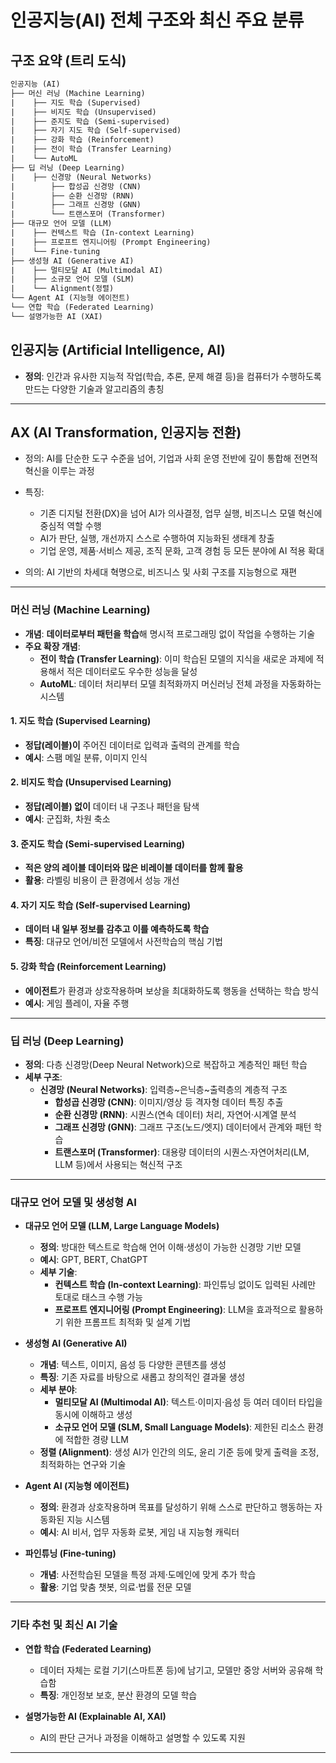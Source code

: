 # 인공지능(AI) 전체 구조와 최신 주요 분류

## 구조 요약 (트리 도식)

```txt
인공지능 (AI)
├── 머신 러닝 (Machine Learning)
|    ├── 지도 학습 (Supervised)
|    ├── 비지도 학습 (Unsupervised)
|    ├── 준지도 학습 (Semi-supervised)
|    ├── 자기 지도 학습 (Self-supervised)
|    ├── 강화 학습 (Reinforcement)
|    ├── 전이 학습 (Transfer Learning)
|    └── AutoML
├── 딥 러닝 (Deep Learning)
|    ├── 신경망 (Neural Networks)
|        ├── 합성곱 신경망 (CNN)
|        ├── 순환 신경망 (RNN)
|        ├── 그래프 신경망 (GNN)
|        └── 트랜스포머 (Transformer)
├── 대규모 언어 모델 (LLM)
|    ├── 컨텍스트 학습 (In-context Learning)
|    ├── 프로프트 엔지니어링 (Prompt Engineering)
|    └── Fine-tuning
├── 생성형 AI (Generative AI)
|    ├── 멀티모달 AI (Multimodal AI)
|    ├── 소규모 언어 모델 (SLM)
|    └── Alignment(정렬)
└── Agent AI (지능형 에이전트)
└── 연합 학습 (Federated Learning)
└── 설명가능한 AI (XAI)
```

## 인공지능 (Artificial Intelligence, AI)

- **정의**: 인간과 유사한 지능적 작업(학습, 추론, 문제 해결 등)을 컴퓨터가 수행하도록 만드는 다양한 기술과 알고리즘의 총칭

***

## AX (AI Transformation, 인공지능 전환)
- 정의: AI를 단순한 도구 수준을 넘어, 기업과 사회 운영 전반에 깊이 통합해 전면적 혁신을 이루는 과정

- 특징:
    - 기존 디지털 전환(DX)을 넘어 AI가 의사결정, 업무 실행, 비즈니스 모델 혁신에 중심적 역할 수행
    - AI가 판단, 실행, 개선까지 스스로 수행하여 지능화된 생태계 창출
    - 기업 운영, 제품·서비스 제공, 조직 문화, 고객 경험 등 모든 분야에 AI 적용 확대

- 의의: AI 기반의 차세대 혁명으로, 비즈니스 및 사회 구조를 지능형으로 재편

***

### 머신 러닝 (Machine Learning)

- **개념**: **데이터로부터 패턴을 학습**해 명시적 프로그래밍 없이 작업을 수행하는 기술
- **주요 확장 개념**:
    - **전이 학습 (Transfer Learning)**: 이미 학습된 모델의 지식을 새로운 과제에 적용해서 적은 데이터로도 우수한 성능을 달성
    - **AutoML**: 데이터 처리부터 모델 최적화까지 머신러닝 전체 과정을 자동화하는 시스템
    
#### 1. 지도 학습 (Supervised Learning)
- **정답(레이블)이** 주어진 데이터로 입력과 출력의 관계를 학습  
- **예시**: 스팸 메일 분류, 이미지 인식

#### 2. 비지도 학습 (Unsupervised Learning)
- **정답(레이블) 없이** 데이터 내 구조나 패턴을 탐색  
- **예시**: 군집화, 차원 축소

#### 3. 준지도 학습 (Semi-supervised Learning)
- **적은 양의 레이블 데이터와 많은 비레이블 데이터를 함께 활용**  
- **활용**: 라벨링 비용이 큰 환경에서 성능 개선

#### 4. 자기 지도 학습 (Self-supervised Learning)
- **데이터 내 일부 정보를 감추고 이를 예측하도록 학습**  
- **특징**: 대규모 언어/비전 모델에서 사전학습의 핵심 기법

#### 5. 강화 학습 (Reinforcement Learning)
- **에이전트**가 환경과 상호작용하며 보상을 최대화하도록 행동을 선택하는 학습 방식  
- **예시**: 게임 플레이, 자율 주행

***

### 딥 러닝 (Deep Learning)

- **정의**: 다층 신경망(Deep Neural Network)으로 복잡하고 계층적인 패턴 학습  
- **세부 구조**:
    - **신경망 (Neural Networks)**: 입력층~은닉층~출력층의 계층적 구조
        - **합성곱 신경망 (CNN)**: 이미지/영상 등 격자형 데이터 특징 추출
        - **순환 신경망 (RNN)**: 시퀀스(연속 데이터) 처리, 자연어·시계열 분석
        - **그래프 신경망 (GNN)**: 그래프 구조(노드/엣지) 데이터에서 관계와 패턴 학습
        - **트랜스포머 (Transformer)**: 대용량 데이터의 시퀀스·자연어처리(LM, LLM 등)에서 사용되는 혁신적 구조

***

### 대규모 언어 모델 및 생성형 AI

- **대규모 언어 모델 (LLM, Large Language Models)**
    - **정의**: 방대한 텍스트로 학습해 언어 이해·생성이 가능한 신경망 기반 모델
    - **예시**: GPT, BERT, ChatGPT
    - **세부 기술**:
        - **컨텍스트 학습 (In-context Learning)**: 파인튜닝 없이도 입력된 사례만 토대로 태스크 수행 가능
        - **프로프트 엔지니어링 (Prompt Engineering)**: LLM을 효과적으로 활용하기 위한 프롬프트 최적화 및 설계 기법

- **생성형 AI (Generative AI)**
    - **개념**: 텍스트, 이미지, 음성 등 다양한 콘텐츠를 생성
    - **특징**: 기존 자료를 바탕으로 새롭고 창의적인 결과물 생성  
    - **세부 분야**:
        - **멀티모달 AI (Multimodal AI)**: 텍스트·이미지·음성 등 여러 데이터 타입을 동시에 이해하고 생성
        - **소규모 언어 모델 (SLM, Small Language Models)**: 제한된 리소스 환경에 적합한 경량 LLM
    - **정렬 (Alignment)**: 생성 AI가 인간의 의도, 윤리 기준 등에 맞게 출력을 조정, 최적화하는 연구와 기술

- **Agent AI (지능형 에이전트)**
    - **정의**: 환경과 상호작용하며 목표를 달성하기 위해 스스로 판단하고 행동하는 자동화된 지능 시스템
    - **예시**: AI 비서, 업무 자동화 로봇, 게임 내 지능형 캐릭터

- **파인튜닝 (Fine-tuning)**
    - **개념**: 사전학습된 모델을 특정 과제·도메인에 맞게 추가 학습
    - **활용**: 기업 맞춤 챗봇, 의료·법률 전문 모델

***

### 기타 추천 및 최신 AI 기술

- **연합 학습 (Federated Learning)**
    - 데이터 자체는 로컬 기기(스마트폰 등)에 남기고, 모델만 중앙 서버와 공유해 학습함  
    - **특징**: 개인정보 보호, 분산 환경의 모델 학습

- **설명가능한 AI (Explainable AI, XAI)**
    - AI의 판단 근거나 과정을 이해하고 설명할 수 있도록 지원

***
